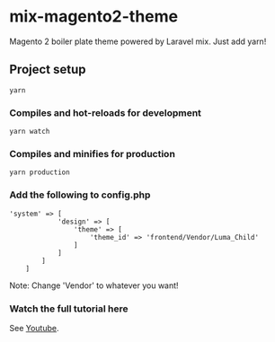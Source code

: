 # mix-magento2-theme
Magento 2 boiler plate theme powered by Laravel mix. Just add yarn!

## Project setup
```
yarn
```

### Compiles and hot-reloads for development
```
yarn watch
```

### Compiles and minifies for production
```
yarn production
```

### Add the following to config.php
```
'system' => [
            'design' => [
                'theme' => [
                    'theme_id' => 'frontend/Vendor/Luma_Child'
                ]
            ]
        ]
    ]
```
Note: Change 'Vendor' to whatever you want!

### Watch the full tutorial here
See [Youtube](https://youtu.be/Rv3QOwjGaFs).